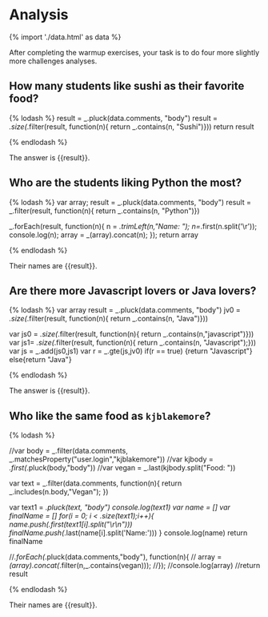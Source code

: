 # Analysis

{% import './data.html' as data %}

After completing the warmup exercises, your task is to do four more slightly
more challenges analyses.

## How many students like sushi as their favorite food?

{% lodash %}
result = _.pluck(data.comments, "body")
result = _.size(_.filter(result, function(n){
	return _.contains(n, "Sushi")}))
return result

{% endlodash %}

The answer is {{result}}.

## Who are the students liking Python the most?

{% lodash %}
var array;
result = _.pluck(data.comments, "body")
result = _.filter(result, function(n){
	return _.contains(n, "Python")})

_.forEach(result, function(n){
	n = _.trimLeft(n,"Name: ");
	n=_.first(n.split('\r'));
	console.log(n);
	array = _(array).concat(n);
});
return array


{% endlodash %}

Their names are {{result}}.

## Are there more Javascript lovers or Java lovers?

{% lodash %}
var array
result = _.pluck(data.comments, "body")
jv0 = _.size(_.filter(result, function(n){
	return _.contains(n, "Java")}))

var js0 = _.size(_.filter(result, function(n){
	return _.contains(n,"javascript")}))
var js1= _.size(_.filter(result, function(n){
	return _.contains(n, "Javascript");}))
var js = _.add(js0,js1)
var r = _.gte(js,jv0)
if(r == true) {return "Javascript"}
else{return "Java"}

{% endlodash %}

The answer is {{result}}.

## Who like the same food as `kjblakemore`?

{% lodash %}

//var body = _.filter(data.comments, _.matchesProperty("user.login","kjblakemore"))
//var kjbody = _.first(_.pluck(body,"body"))
//var vegan = _.last(kjbody.split("Food: "))

var text = _.filter(data.comments, function(n){
	return _.includes(n.body,"Vegan");
})

var text1 = _.pluck(text, "body")
console.log(text1)
var name = []
var finalName = []
for(i = 0; i < _.size(text1);i++){
	name.push(_.first(text1[i].split("\r\n")))
	finalName.push(_.last(name[i].split('Name:')))
}
console.log(name)
return finalName



//_.forEach(_.pluck(data.comments,"body"), function(n){
//	array = _(array).concat(_.filter(n,_.contains(vegan)));	
//});
//console.log(array)
//return result

{% endlodash %}

Their names are {{result}}.
